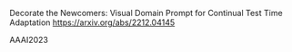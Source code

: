 Decorate the Newcomers: Visual Domain Prompt for Continual Test Time Adaptation
https://arxiv.org/abs/2212.04145

AAAI2023
